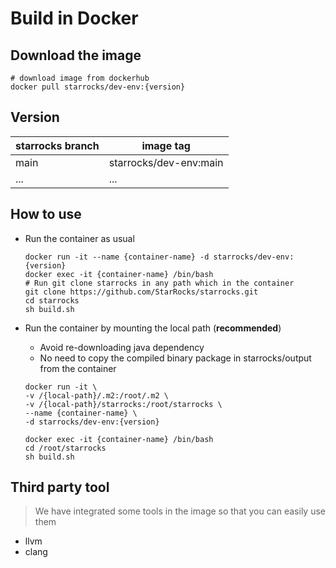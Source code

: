 # Build in Docker

## Download the image

```shell
# download image from dockerhub
docker pull starrocks/dev-env:{version}
```

## Version

| starrocks branch | image tag              |
| ---------------- | ---------------------- |
| main             | starrocks/dev-env:main |
| ...              | ...                    |

## How to use

- Run the container as usual

  ```shell
  docker run -it --name {container-name} -d starrocks/dev-env:{version}
  docker exec -it {container-name} /bin/bash
  # Run git clone starrocks in any path which in the container
  git clone https://github.com/StarRocks/starrocks.git
  cd starrocks
  sh build.sh
  ```

- Run the container by mounting the local path (**recommended**)

  - Avoid re-downloading java dependency
  - No need to copy the compiled binary package in starrocks/output from the container

  ```shell
  docker run -it \
  -v /{local-path}/.m2:/root/.m2 \
  -v /{local-path}/starrocks:/root/starrocks \
  --name {container-name} \
  -d starrocks/dev-env:{version}
  
  docker exec -it {container-name} /bin/bash
  cd /root/starrocks
  sh build.sh
  ```

## Third party tool

> We have integrated some tools in the image so that you can easily use them

- llvm
- clang
